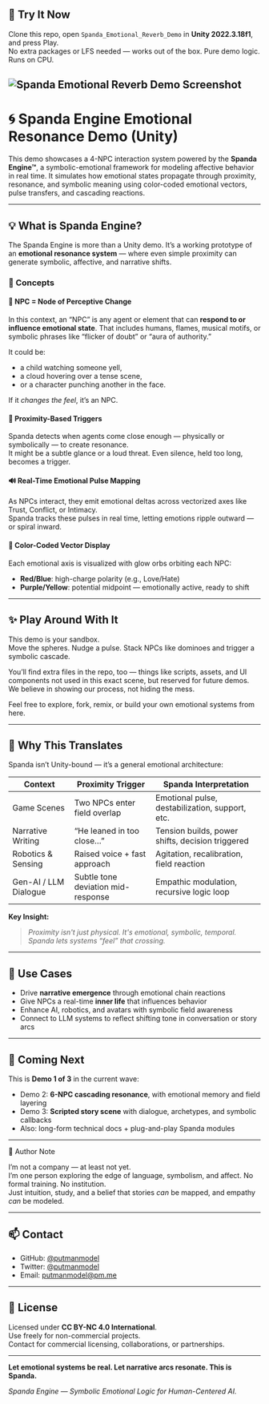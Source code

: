 ## 🚀 Try It Now
Clone this repo, open `Spanda_Emotional_Reverb_Demo` in **Unity 2022.3.18f1**, and press Play.  
No extra packages or LFS needed — works out of the box. Pure demo logic. Runs on CPU.

![Spanda Emotional Reverb Demo Screenshot](demo-screenshot.png)
---

# 🌀 Spanda Engine Emotional Resonance Demo (Unity)

This demo showcases a 4-NPC interaction system powered by the **Spanda Engine™**, a symbolic-emotional framework for modeling affective behavior in real time. It simulates how emotional states propagate through proximity, resonance, and symbolic meaning using color-coded emotional vectors, pulse transfers, and cascading reactions.

---

## 💡 What is Spanda Engine?

The Spanda Engine is more than a Unity demo. It’s a working prototype of an **emotional resonance system** — where even simple proximity can generate symbolic, affective, and narrative shifts.

### 🧠 Concepts

#### 🔄 NPC = Node of Perceptive Change

In this context, an “NPC” is any agent or element that can **respond to or influence emotional state**. That includes humans, flames, musical motifs, or symbolic phrases like “flicker of doubt” or “aura of authority.”

It could be:
- a child watching someone yell,
- a cloud hovering over a tense scene,
- or a character punching another in the face.

If it *changes the feel*, it’s an NPC.

#### 🔁 Proximity-Based Triggers
Spanda detects when agents come close enough — physically or symbolically — to create resonance.  
It might be a subtle glance or a loud threat. Even silence, held too long, becomes a trigger.

#### 🔊 Real-Time Emotional Pulse Mapping
As NPCs interact, they emit emotional deltas across vectorized axes like Trust, Conflict, or Intimacy.  
Spanda tracks these pulses in real time, letting emotions ripple outward — or spiral inward.

#### 🌈 Color-Coded Vector Display
Each emotional axis is visualized with glow orbs orbiting each NPC:
- **Red/Blue**: high-charge polarity (e.g., Love/Hate)
- **Purple/Yellow**: potential midpoint — emotionally active, ready to shift

---

## ✨ Play Around With It

This demo is your sandbox.  
Move the spheres. Nudge a pulse. Stack NPCs like dominoes and trigger a symbolic cascade.

You’ll find extra files in the repo, too — things like scripts, assets, and UI components not used in this exact scene, but reserved for future demos.  
We believe in showing our process, not hiding the mess.

Feel free to explore, fork, remix, or build your own emotional systems from here.

---

## 🧠 Why This Translates

Spanda isn’t Unity-bound — it’s a general emotional architecture:

| **Context**          | **Proximity Trigger**               | **Spanda Interpretation**                         |
|----------------------|--------------------------------------|---------------------------------------------------|
| Game Scenes          | Two NPCs enter field overlap         | Emotional pulse, destabilization, support, etc.   |
| Narrative Writing    | “He leaned in too close…”            | Tension builds, power shifts, decision triggered  |
| Robotics & Sensing   | Raised voice + fast approach         | Agitation, recalibration, field reaction          |
| Gen-AI / LLM Dialogue| Subtle tone deviation mid-response   | Empathic modulation, recursive logic loop         |

**Key Insight:**  
> *Proximity isn't just physical. It's emotional, symbolic, temporal. Spanda lets systems “feel” that crossing.*

---

## 🧰 Use Cases

- Drive **narrative emergence** through emotional chain reactions  
- Give NPCs a real-time **inner life** that influences behavior  
- Enhance AI, robotics, and avatars with symbolic field awareness  
- Connect to LLM systems to reflect shifting tone in conversation or story arcs

---

## 🔮 Coming Next

This is **Demo 1 of 3** in the current wave:

- Demo 2: **6-NPC cascading resonance**, with emotional memory and field layering  
- Demo 3: **Scripted story scene** with dialogue, archetypes, and symbolic callbacks  
- Also: long-form technical docs + plug-and-play Spanda modules

---

🧭 Author Note

I’m not a company — at least not yet.  
I’m one person exploring the edge of language, symbolism, and affect. No formal training. No institution.  
Just intuition, study, and a belief that stories *can* be mapped, and empathy *can* be modeled.

---

## 📫 Contact

- GitHub: [@putmanmodel](https://github.com/putmanmodel)  
- Twitter: [@putmanmodel](https://twitter.com/putmanmodel)  
- Email: [putmanmodel@pm.me](mailto:putmanmodel@pm.me)

---

## 📜 License

Licensed under **CC BY-NC 4.0 International**.  
Use freely for non-commercial projects.  
Contact for commercial licensing, collaborations, or partnerships.

---

**Let emotional systems be real. Let narrative arcs resonate. This is Spanda.**

_Spanda Engine — Symbolic Emotional Logic for Human-Centered AI._